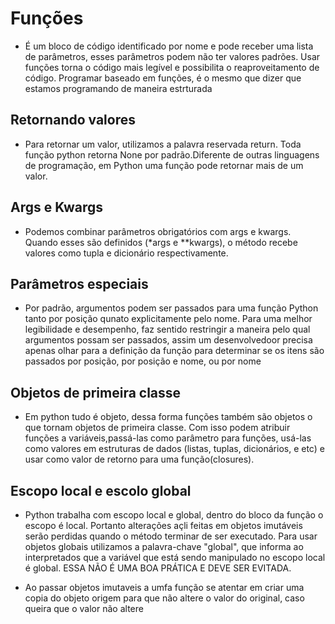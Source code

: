 # Funções
- É um bloco de código identificado por nome e pode receber uma lista de parâmetros, esses parâmetros podem não ter valores padrões. Usar funções torna o código mais legível e possibilita o reaproveitamento de código. Programar baseado em funções, é o mesmo que dizer que estamos programando de maneira estrturada
 
## Retornando valores
- Para retornar um valor, utilizamos a palavra reservada return. Toda função python retorna None por padrão.Diferente de outras linguagens de programação, em Python uma função pode retornar mais de um valor. 

## Args e Kwargs
- Podemos combinar parâmetros obrigatórios com args e kwargs. Quando esses são definidos (*args e **kwargs), o método recebe valores como tupla e dicionário respectivamente.

## Parâmetros especiais
- Por padrão, argumentos podem ser passados para uma função Python tanto por posição qunato explicitamente pelo nome. Para uma melhor legibilidade e desempenho, faz sentido restringir a maneira pelo qual argumentos possam ser passados, assim um desenvolvedoor precisa apenas olhar para a definição da função para determinar se os itens são passados por posição, por posição e nome, ou por nome

## Objetos de primeira classe
- Em python tudo é objeto, dessa forma funções também são objetos o que tornam objetos de primeira classe. Com isso podem atribuir  funções a variáveis,passá-las como parâmetro para funções, usá-las como valores em estruturas de dados (listas, tuplas, dicionários, e etc) e usar como valor de retorno para uma função(closures).

## Escopo local e escolo global
- Python trabalha com escopo local e global, dentro do bloco da função o escopo é local. Portanto alterações açli feitas em objetos imutáveis serão perdidas quando o método terminar de ser executado. Para usar objetos globais utilizamos a palavra-chave "global", que informa ao interpretados que a variável que está sendo manipulado no escopo local é global. ESSA NÃO É UMA BOA PRÁTICA E DEVE SER EVITADA.

- Ao passar objetos imutaveis a umfa função se atentar em criar uma copia do objeto origem para que não altere o valor do original, caso queira que o valor não altere